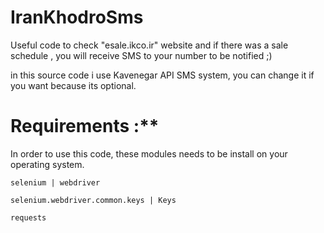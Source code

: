 # IranKhodroSms

Useful code to check "esale.ikco.ir" website and if there was a sale schedule , you will receive SMS to your number to be notified ;)

in this source code i use Kavenegar API SMS system, you can change it if you want because its optional.

# Requirements :**

In order to use this code, these modules needs to be install on your operating system.

`selenium | webdriver`

`selenium.webdriver.common.keys | Keys`

`requests`
